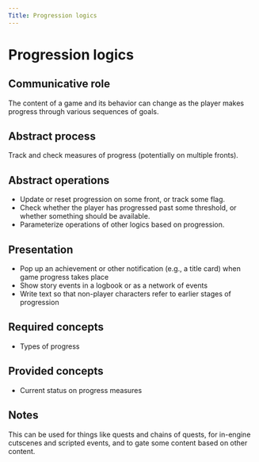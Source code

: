 ```yaml
---
Title: Progression logics 
---
```


# Progression logics

## Communicative role

The content of a game and its behavior can change as the player makes progress through various sequences of goals.

## Abstract process

Track and check measures of progress (potentially on multiple fronts).

## Abstract operations

* Update or reset progression on some front, or track some flag.
* Check whether the player has progressed past some threshold, or whether something should be available.
* Parameterize operations of other logics based on progression.

## Presentation

* Pop up an achievement or other notification (e.g., a title card) when game progress takes place
* Show story events in a logbook or as a network of events
* Write text so that non-player characters refer to earlier stages of progression

## Required concepts

* Types of progress

## Provided concepts

* Current status on progress measures

## Notes

This can be used for things like quests and chains of quests, for in-engine cutscenes and scripted events, and to gate some content based on other content. 
